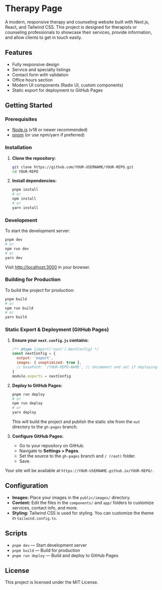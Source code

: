 # Therapy Page

A modern, responsive therapy and counseling website built with Next.js, React, and Tailwind CSS. This project is designed for therapists or counseling professionals to showcase their services, provide information, and allow clients to get in touch easily.

## Features
- Fully responsive design
- Service and specialty listings
- Contact form with validation
- Office hours section
- Modern UI components (Radix UI, custom components)
- Static export for deployment to GitHub Pages

## Getting Started

### Prerequisites
- [Node.js](https://nodejs.org/) (v18 or newer recommended)
- [pnpm](https://pnpm.io/) (or use npm/yarn if preferred)

### Installation
1. **Clone the repository:**
   ```sh
   git clone https://github.com/YOUR-USERNAME/YOUR-REPO.git
   cd YOUR-REPO
   ```
2. **Install dependencies:**
   ```sh
   pnpm install
   # or
   npm install
   # or
   yarn install
   ```

### Development
To start the development server:
```sh
pnpm dev
# or
npm run dev
# or
yarn dev
```
Visit [http://localhost:3000](http://localhost:3000) in your browser.

### Building for Production
To build the project for production:
```sh
pnpm build
# or
npm run build
# or
yarn build
```

### Static Export & Deployment (GitHub Pages)
1. **Ensure your `next.config.js` contains:**
   ```js
   /** @type {import('next').NextConfig} */
   const nextConfig = {
     output: 'export',
     images: { unoptimized: true },
     // basePath: '/YOUR-REPO-NAME', // Uncomment and set if deploying to a subpath
   }
   module.exports = nextConfig
   ```
2. **Deploy to GitHub Pages:**
   ```sh
   pnpm run deploy
   # or
   npm run deploy
   # or
   yarn deploy
   ```
   This will build the project and publish the static site from the `out` directory to the `gh-pages` branch.

3. **Configure GitHub Pages:**
   - Go to your repository on GitHub.
   - Navigate to **Settings > Pages**.
   - Set the source to the `gh-pages` branch and `/ (root)` folder.
   - Save.

Your site will be available at `https://YOUR-USERNAME.github.io/YOUR-REPO/`.

## Configuration
- **Images:** Place your images in the `public/images/` directory.
- **Content:** Edit the files in the `components/` and `app/` folders to customize services, contact info, and more.
- **Styling:** Tailwind CSS is used for styling. You can customize the theme in `tailwind.config.ts`.

## Scripts
- `pnpm dev` — Start development server
- `pnpm build` — Build for production
- `pnpm run deploy` — Build and deploy to GitHub Pages

## License
This project is licensed under the MIT License.
